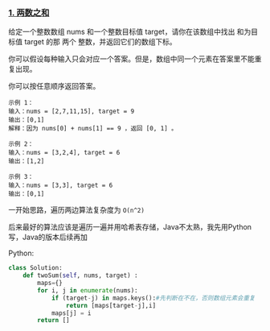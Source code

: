 ### [1. 两数之和](https://leetcode-cn.com/problems/two-sum/)

给定一个整数数组 nums 和一个整数目标值 target，请你在该数组中找出 和为目标值 target  的那 两个 整数，并返回它们的数组下标。

你可以假设每种输入只会对应一个答案。但是，数组中同一个元素在答案里不能重复出现。

你可以按任意顺序返回答案。

```
示例 1：
输入：nums = [2,7,11,15], target = 9
输出：[0,1]
解释：因为 nums[0] + nums[1] == 9 ，返回 [0, 1] 。

示例 2：
输入：nums = [3,2,4], target = 6
输出：[1,2]

示例 3：
输入：nums = [3,3], target = 6
输出：[0,1]

```

一开始思路，遍历两边算法复杂度为 `O(n^2)`

后来最好的算法应该是遍历一遍并用哈希表存储，Java不太熟，我先用Python写，Java的版本后续再加

Python:

```python
class Solution:
    def twoSum(self, nums, target) :
        maps={}
        for i, j in enumerate(nums):
            if (target-j) in maps.keys():#先判断在不在，否则数组元素会重复
                return [maps[target-j],i]
            maps[j] = i
        return []
```

